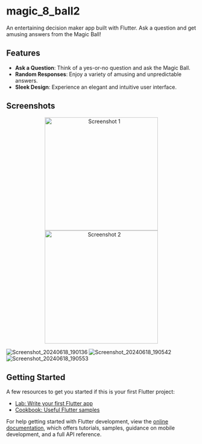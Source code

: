 # magic_8_ball2

An entertaining decision maker app built with Flutter. Ask a question and get amusing answers from the Magic Ball!

## Features

- **Ask a Question**: Think of a yes-or-no question and ask the Magic Ball.
- **Random Responses**: Enjoy a variety of amusing and unpredictable answers.
- **Sleek Design**: Experience an elegant and intuitive user interface.

## Screenshots
<p align="center">
  <img src="https://github.com/aayushiss/decisionMaker/assets/114438821/4f163a72-2537-4b19-bcd2-c7897ec4f021" alt="Screenshot 1" width="300">
  <img src="https://github.com/aayushiss/decisionMaker/assets/114438821/5390b854-a838-44b2-a344-835ad3928803" alt="Screenshot 2" width="300">
</p>

![Screenshot_20240618_190136](https://github.com/aayushiss/decisionMaker/assets/114438821/4f163a72-2537-4b19-bcd2-c7897ec4f021)
![Screenshot_20240618_190542](https://github.com/aayushiss/decisionMaker/assets/114438821/5390b854-a838-44b2-a344-835ad3928803)
![Screenshot_20240618_190553](https://github.com/aayushiss/decisionMaker/assets/114438821/1aa7c388-1da9-4993-88c5-9ee0c649f729)

## Getting Started

A few resources to get you started if this is your first Flutter project:

- [Lab: Write your first Flutter app](https://docs.flutter.dev/get-started/codelab)
- [Cookbook: Useful Flutter samples](https://docs.flutter.dev/cookbook)

For help getting started with Flutter development, view the
[online documentation](https://docs.flutter.dev/), which offers tutorials,
samples, guidance on mobile development, and a full API reference.
